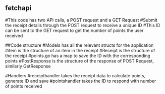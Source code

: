 ## fetchapi

#This code has two API calls, a POST request and a GET Request
#Submit the receipt details through the POST request to receive a unique ID
#This ID can be sent to the GET request to get the number of points the user received


##Code structure
#Models has all the relevant structs for the application
#item is the structure of an item in the receipt
#Receipt is the structure of the receipt
#points.go has a map to save the ID with the corresponding points
#PostResponse is the structure of the response of POST Request, similarly GetResponse

#Handlers
#receipthandler takes the receipt data to calculate points, generate ID and save
#pointshandler takes the ID to respond with number of points received 
